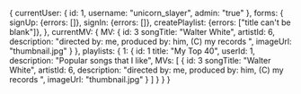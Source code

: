 {
  currentUser: {
    id: 1,
    username: "unicorn_slayer",
    admin: "true"
  },
  forms: {
    signUp: {errors: []},
    signIn: {errors: []},
    createPlaylist: {errors: ["title can't be blank"]},
  },
  currentMV: {
    MV: {
      id: 3
      songTitle: "Walter White",
      artistId: 6,
      description: "directed by: me, produced by: him, (C) my records ",
      imageUrl: "thumbnail.jpg"
    }
  },
  playlists: {
    1: {
      id: 1
      title: "My Top 40",
      userId: 1,
      description: "Popular songs that I like",
      MVs: [
        {
          id: 3
          songTitle: "Walter White",
          artistId: 6,
          description: "directed by: me, produced by: him, (C) my records ",
          imageUrl: "thumbnail.jpg"
        }
      ]
    }
  }
}
